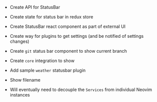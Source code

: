 - Create API for StatusBar
- Create state for status bar in redux store
- Create StatusBar react component as part of external UI
- Create way for plugins to get settings (and be notified of settings changes)
- Create `git` status bar component to show current branch
- Create `core` integration to show 
- Add sample `weather` statusbar plugin
- Show filename

- Will eventually need to decouple the `Services` from individual Neovim instances

